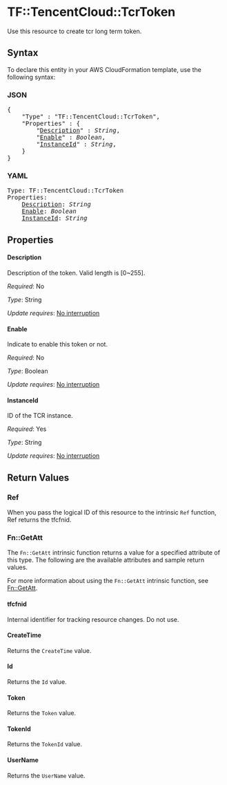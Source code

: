 # TF::TencentCloud::TcrToken

Use this resource to create tcr long term token.

## Syntax

To declare this entity in your AWS CloudFormation template, use the following syntax:

### JSON

<pre>
{
    "Type" : "TF::TencentCloud::TcrToken",
    "Properties" : {
        "<a href="#description" title="Description">Description</a>" : <i>String</i>,
        "<a href="#enable" title="Enable">Enable</a>" : <i>Boolean</i>,
        "<a href="#instanceid" title="InstanceId">InstanceId</a>" : <i>String</i>,
    }
}
</pre>

### YAML

<pre>
Type: TF::TencentCloud::TcrToken
Properties:
    <a href="#description" title="Description">Description</a>: <i>String</i>
    <a href="#enable" title="Enable">Enable</a>: <i>Boolean</i>
    <a href="#instanceid" title="InstanceId">InstanceId</a>: <i>String</i>
</pre>

## Properties

#### Description

Description of the token. Valid length is [0~255].

_Required_: No

_Type_: String

_Update requires_: [No interruption](https://docs.aws.amazon.com/AWSCloudFormation/latest/UserGuide/using-cfn-updating-stacks-update-behaviors.html#update-no-interrupt)

#### Enable

Indicate to enable this token or not.

_Required_: No

_Type_: Boolean

_Update requires_: [No interruption](https://docs.aws.amazon.com/AWSCloudFormation/latest/UserGuide/using-cfn-updating-stacks-update-behaviors.html#update-no-interrupt)

#### InstanceId

ID of the TCR instance.

_Required_: Yes

_Type_: String

_Update requires_: [No interruption](https://docs.aws.amazon.com/AWSCloudFormation/latest/UserGuide/using-cfn-updating-stacks-update-behaviors.html#update-no-interrupt)

## Return Values

### Ref

When you pass the logical ID of this resource to the intrinsic `Ref` function, Ref returns the tfcfnid.

### Fn::GetAtt

The `Fn::GetAtt` intrinsic function returns a value for a specified attribute of this type. The following are the available attributes and sample return values.

For more information about using the `Fn::GetAtt` intrinsic function, see [Fn::GetAtt](https://docs.aws.amazon.com/AWSCloudFormation/latest/UserGuide/intrinsic-function-reference-getatt.html).

#### tfcfnid

Internal identifier for tracking resource changes. Do not use.

#### CreateTime

Returns the <code>CreateTime</code> value.

#### Id

Returns the <code>Id</code> value.

#### Token

Returns the <code>Token</code> value.

#### TokenId

Returns the <code>TokenId</code> value.

#### UserName

Returns the <code>UserName</code> value.

